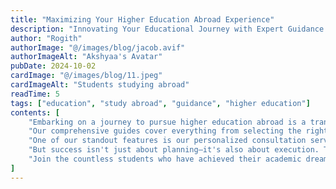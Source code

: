 ```yaml
---
title: "Maximizing Your Higher Education Abroad Experience"
description: "Innovating Your Educational Journey with Expert Guidance & Support"
author: "Rogith"
authorImage: "@/images/blog/jacob.avif"
authorImageAlt: "Akshyaa's Avatar"
pubDate: 2024-10-02
cardImage: "@/images/blog/11.jpeg"
cardImageAlt: "Students studying abroad"
readTime: 5
tags: ["education", "study abroad", "guidance", "higher education"]
contents: [
    "Embarking on a journey to pursue higher education abroad is a transformative experience. At [YourBlogName], we understand the challenges and opportunities that come with studying in a foreign country. That's why we're dedicated to providing you with the resources and support you need to make the most of your academic pursuits.",
    "Our comprehensive guides cover everything from selecting the right university and program to navigating the application process. We also offer insights into securing scholarships and financial aid, ensuring that you can focus on your studies without financial stress.",
    "One of our standout features is our personalized consultation services. Our team of experts is here to help you chart a clear path to your educational goals, offering advice on everything from visa applications to finding accommodation and integrating into a new culture.",
    "But success isn't just about planning—it's also about execution. That's why we provide ongoing support throughout your study abroad journey. From pre-departure preparations to post-graduation career advice, we're here to help you every step of the way.",
    "Join the countless students who have achieved their academic dreams with our guidance. With our expert support and resources, you can confidently navigate your higher education abroad experience and set yourself up for a successful future."
]
---
```

